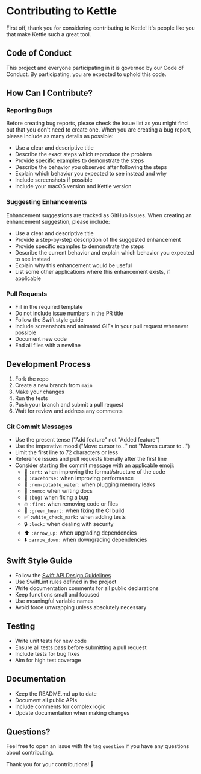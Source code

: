 # Contributing to Kettle

First off, thank you for considering contributing to Kettle! It's people like you that make Kettle such a great tool.

## Code of Conduct

This project and everyone participating in it is governed by our Code of Conduct. By participating, you are expected to uphold this code.

## How Can I Contribute?

### Reporting Bugs

Before creating bug reports, please check the issue list as you might find out that you don't need to create one. When you are creating a bug report, please include as many details as possible:

* Use a clear and descriptive title
* Describe the exact steps which reproduce the problem
* Provide specific examples to demonstrate the steps
* Describe the behavior you observed after following the steps
* Explain which behavior you expected to see instead and why
* Include screenshots if possible
* Include your macOS version and Kettle version

### Suggesting Enhancements

Enhancement suggestions are tracked as GitHub issues. When creating an enhancement suggestion, please include:

* Use a clear and descriptive title
* Provide a step-by-step description of the suggested enhancement
* Provide specific examples to demonstrate the steps
* Describe the current behavior and explain which behavior you expected to see instead
* Explain why this enhancement would be useful
* List some other applications where this enhancement exists, if applicable

### Pull Requests

* Fill in the required template
* Do not include issue numbers in the PR title
* Follow the Swift style guide
* Include screenshots and animated GIFs in your pull request whenever possible
* Document new code
* End all files with a newline

## Development Process

1. Fork the repo
2. Create a new branch from `main`
3. Make your changes
4. Run the tests
5. Push your branch and submit a pull request
6. Wait for review and address any comments

### Git Commit Messages

* Use the present tense ("Add feature" not "Added feature")
* Use the imperative mood ("Move cursor to..." not "Moves cursor to...")
* Limit the first line to 72 characters or less
* Reference issues and pull requests liberally after the first line
* Consider starting the commit message with an applicable emoji:
    * 🎨 `:art:` when improving the format/structure of the code
    * 🐎 `:racehorse:` when improving performance
    * 🚱 `:non-potable_water:` when plugging memory leaks
    * 📝 `:memo:` when writing docs
    * 🐛 `:bug:` when fixing a bug
    * 🔥 `:fire:` when removing code or files
    * 💚 `:green_heart:` when fixing the CI build
    * ✅ `:white_check_mark:` when adding tests
    * 🔒 `:lock:` when dealing with security
    * ⬆️ `:arrow_up:` when upgrading dependencies
    * ⬇️ `:arrow_down:` when downgrading dependencies

## Swift Style Guide

* Follow the [Swift API Design Guidelines](https://swift.org/documentation/api-design-guidelines/)
* Use SwiftLint rules defined in the project
* Write documentation comments for all public declarations
* Keep functions small and focused
* Use meaningful variable names
* Avoid force unwrapping unless absolutely necessary

## Testing

* Write unit tests for new code
* Ensure all tests pass before submitting a pull request
* Include tests for bug fixes
* Aim for high test coverage

## Documentation

* Keep the README.md up to date
* Document all public APIs
* Include comments for complex logic
* Update documentation when making changes

## Questions?

Feel free to open an issue with the tag `question` if you have any questions about contributing.

Thank you for your contributions! 🎉 